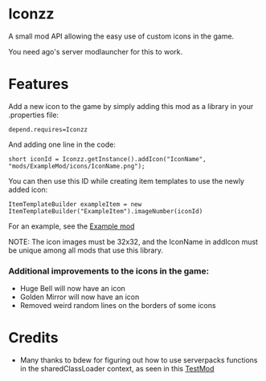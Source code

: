 # Iconzz
A small mod API allowing the easy use of custom icons in the game.

You need ago's server modlauncher for this to work.

# Features
Add a new icon to the game by simply adding this mod as a library in your .properties file:

`depend.requires=Iconzz`

And adding one line in the code:

`short iconId = Iconzz.getInstance().addIcon("IconName", "mods/ExampleMod/icons/IconName.png");`

You can then use this ID while creating item templates to use the newly added icon:

`ItemTemplateBuilder exampleItem = new ItemTemplateBuilder("ExampleItem").imageNumber(iconId)`

For an example, see the <a href="https://github.com/Tyoda/IconzzExample">Example mod</a>

NOTE: The icon images must be 32x32, and the IconName in addIcon must be unique among all mods that use this library.

### Additional improvements to the icons in the game:
 - Huge Bell will now have an icon
 - Golden Mirror will now have an icon
 - Removed weird random lines on the borders of some icons

# Credits
 - Many thanks to bdew for figuring out how to use serverpacks functions in the sharedClassLoader context, as seen in this <a href="https://gist.github.com/bdew/5ee9fcb39da73405a38810116104e101">TestMod</a>

